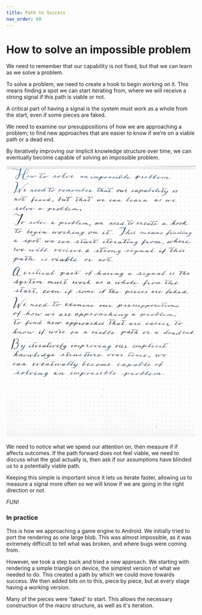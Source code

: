 ```yaml
---
title: Path to Success
nav_order: 60
---
```


# How to solve an impossible problem

We need to remember that our capability is not fixed, but that we can learn as we solve a problem.

To solve a problem, we need to create a hook to begin working on it. This means finding a spot we can start iterating from, where we will receive a strong signal if this path is viable or not.

A critical part of having a signal is the system must work as a whole from the start, even if some pieces are faked.

We need to examine our presuppositions of how we are approaching a problem; to find new approaches that are easier to know if we’re on a viable path or a dead end.

By iteratively improving our implicit knowledge structure over time, we can eventually become capable of solving an impossible problem.

![Impossible problem](impossible_problem.JPG)

We need to notice what we spend our attention on, then measure if if affects outcomes. If the path forward does not feel viable, we need to discuss what the goal actually is, then ask if our assumptions have blinded us to a potentially viable path.

Keeping this simple is important since it lets us iterate faster, allowing us to measure a signal more often so we will know if we are going in the right direction or not.

*FUN!*

<!--

# Iteration time

A fast iteration time is important.

Simplicity is important because speed of executionl or perhaps more importantly, time, is a critical factor when solving a problem.

> I am become death (time), the destroyer of worlds."

The environment changes with time, so it is harder, or even impossible to hit a moving target.

Simplicity directly results in a faster *reaction speed*, which allows maneuver in a dynamic situation.

> Reflexes are faster than musicales since they are simpler.

Especially in a complex competitive situation between humans, faster reaction and maneuver can result in complete victory, not just an incremental advantage. However even incremental advantage quickly snowballs to overwhelming victory with the Pareto Principle.

> Pareto Principle - The rich get richer and the poor get poorer.

Simple reduces the iteration time of your hook into something that is real. This allows you to pick up a signal more clearly, as you measure after each iteration step.

	  observe
	    ->
	me       reality
	    <-
	  feedback (signal)
  
	Iteration loop
	
	
	

# Notes

# How to solve an impossible problem

1. The hook
2. Start with simple
3. Has to work at every step of the process since what gives you your signal
4. Use signal to iterate towards goal
5. Learn from simple as doing
6. Path changes as doing
7. Has to be fun

## Hook
The *hook* is what you create that lets you pick up a *signal* to start *step*ping towards a *target*.

## Signal (feedback loop)
Has to be working from start to end at every step of the process, even if some parts are ‘faked’, since that’s what gives you your signal. If the problem you are solving becomes so opaque that there is no clear way forward, you need to take a step back and modify your implicit representation of the problem - to have a clear stepable way forward with a quick and strong signal (feedback loop).
>> Have to be receiving a clear signal of which direction to go at every step. If the problem you are solving becomes so opaque that it is not clear what to do to move forward, you need to change your approach to a way that allows you to see what is broken clearly.

Aim at the target, but move towards the signal. The signal is reality telling you what works and what doesn’t.

The target is where we are trying to get to in our own representation of the world.

Create implicit structure, and iterate and build upon it over time. How to create ‘culture’ over time, that is effective and gets better little by little. 

## Simple
## Iterate (step)
## Fun


1. Path to success 


# Path to Success

Iterated path towards success, starting with something simple.

Allows you to develop skill and expertise in area as you are doing it.

Can 'debug' and discover path to move forward as doing.

> The product must be viable at every stage

-->

### In practice

This is how we approaching a game engine to Android. We initially tried to port the rendering as one large blob. This was almost impossible, as it was extremely difficult to tell what was broken, and where bugs were coming from.

However, we took a step back and tried a new approach. We starting with rendering a simple triangle on device, the simplest version of what we needed to do. This created a path by which we could move towards success. We then added bits on to this, piece by piece, but at every stage having a working version. 

Many of the pieces were 'faked' to start. This allows the necessary construction of the macro structure, as well as it's iteration. 